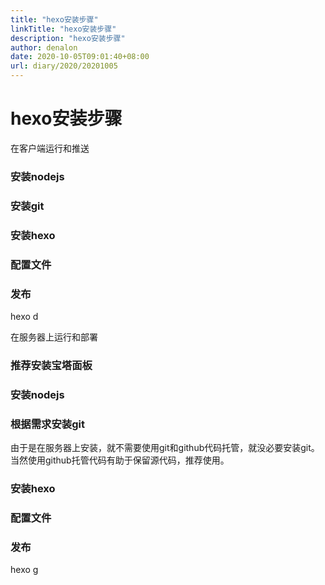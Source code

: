 ```yaml
---
title: "hexo安装步骤"
linkTitle: "hexo安装步骤"
description: "hexo安装步骤"
author: denalon
date: 2020-10-05T09:01:40+08:00
url: diary/2020/20201005
---
```



# hexo安装步骤

在客户端运行和推送


### 安装nodejs

### 安装git

### 安装hexo

### 配置文件

### 发布

hexo d


在服务器上运行和部署

### 推荐安装宝塔面板

### 安装nodejs

### 根据需求安装git

由于是在服务器上安装，就不需要使用git和github代码托管，就没必要安装git。当然使用github托管代码有助于保留源代码，推荐使用。

### 安装hexo

### 配置文件

### 发布

hexo g
